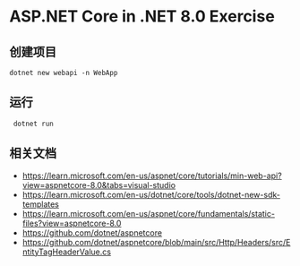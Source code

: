 # ASP.NET Core in .NET 8.0 Exercise

## 创建项目

```
dotnet new webapi -n WebApp
```

## 运行

```
 dotnet run
```

## 相关文档

- https://learn.microsoft.com/en-us/aspnet/core/tutorials/min-web-api?view=aspnetcore-8.0&tabs=visual-studio
- https://learn.microsoft.com/en-us/dotnet/core/tools/dotnet-new-sdk-templates
- https://learn.microsoft.com/en-us/aspnet/core/fundamentals/static-files?view=aspnetcore-8.0
- https://github.com/dotnet/aspnetcore
- https://github.com/dotnet/aspnetcore/blob/main/src/Http/Headers/src/EntityTagHeaderValue.cs
